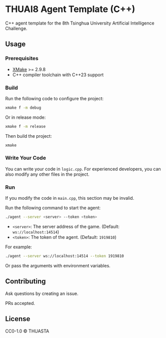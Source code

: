 # THUAI8 Agent Template (C++)

C++ agent template for the 8th Tsinghua University Artificial Intelligence Challenge.

## Usage

### Prerequisites

- [XMake](https://xmake.io/#/zh-cn/) >= 2.9.8
- C++ compiler toolchain with C++23 support

### Build

Run the following code to configure the project:

```bash
xmake f -m debug
```

Or in release mode:

```bash
xmake f -m release
```

Then build the project:

```bash
xmake
```

### Write Your Code

You can write your code in `logic.cpp`. For experienced developers, you can also modify any other files in the project.

### Run

If you modify the code in `main.cpp`, this section may be invalid.

Run the following command to start the agent:

```bash
./agent --server <server> --token <token>
```

- `<server>`: The server address of the game. (Default: `ws://localhost:14514`)
- `<token>`: The token of the agent. (Default: `1919810`)

For example:

```bash
./agent --server ws://localhost:14514 --token 1919810
```

Or pass the arguments with environment variables.

## Contributing

Ask questions by creating an issue.

PRs accepted.

## License

CC0-1.0 © THUASTA

